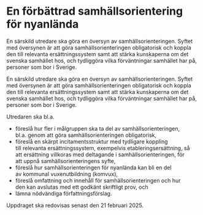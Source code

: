 # En förbättrad samhällsorientering för nyanlända

En särskild utredare ska göra en översyn av samhällsorienteringen. Syftet med översynen är att göra samhällsorienteringen obligatorisk och koppla den till relevanta ersättningssystem samt att stärka kunskaperna om det svenska samhället hos, och tydliggöra vilka förväntningar samhället har på, personer som bor i Sverige.

En särskild utredare ska göra en översyn av samhällsorienteringen. Syftet med översynen är att göra samhällsorienteringen obligatorisk och koppla den till relevanta ersättningssystem samt att stärka kunskaperna om det svenska samhället hos, och tydliggöra vilka förväntningar samhället har på, personer som bor i Sverige.

Utredaren ska bl.a.

* föreslå hur fler i målgruppen ska ta del av samhällsorienteringen, bl.a. genom att göra samhällsorienteringen obligatorisk,
* föreslå en skärpt incitamentsstruktur med tydligare koppling till relevanta ersättningssystem, exempelvis etableringsersättning, så att ersättning villkoras med deltagande i samhällsorienteringen, för att uppnå samhällsorienteringens syfte,
* föreslå hur samhällsorienteringen för nyanlända kan bli en del av kommunal vuxenutbildning (komvux),
* föreslå omfattning och innehåll för samhällsorienteringen och hur den kan avslutas med ett godkänt skriftligt prov, och
* lämna nödvändiga författningsförslag.

Uppdraget ska redovisas senast den 21 februari 2025.

